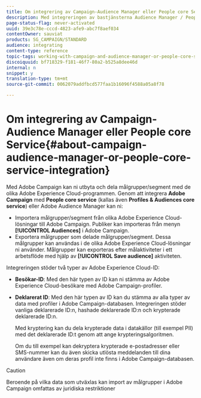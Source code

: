 ```yaml
---
title: Om integrering av Campaign-Audience Manager eller People core Service
description: Med integreringen av bastjänsterna Audience Manager / People kan ni dela målgrupper eller segment inom de olika Adobe Experience Cloud-lösningarna.
page-status-flag: never-activated
uuid: 39e3c78e-cccd-4823-afe9-abc7f8aef034
contentOwner: sauviat
products: SG_CAMPAIGN/STANDARD
audience: integrating
content-type: reference
topic-tags: working-with-campaign-and-audience-manager-or-people-core-service
discoiquuid: bf718329-f181-46f7-80a2-b525a8dee46d
internal: n
snippet: y
translation-type: tm+mt
source-git-commit: 0062079addfbcd577faa1b16096f4588a05a8f78

---
```



# Om integrering av Campaign-Audience Manager eller People core Service{#about-campaign-audience-manager-or-people-core-service-integration}

Med Adobe Campaign kan ni utbyta och dela målgrupper/segment med de olika Adobe Experience Cloud-programmen. Genom att integrera **Adobe Campaign** med **People core service** (kallas även **Profiles &amp; Audiences core service**) eller Adobe Audience Manager kan ni:

* Importera målgrupper/segment från olika Adobe Experience Cloud-lösningar till Adobe Campaign. Publiker kan importeras från menyn **[!UICONTROL Audiences]** i Adobe Campaign.
* Exportera målgrupper som delade målgrupper/segment. Dessa målgrupper kan användas i de olika Adobe Experience Cloud-lösningar ni använder. Målgrupper kan exporteras efter målaktiviteter i ett arbetsflöde med hjälp av **[!UICONTROL Save audience]** aktiviteten.

Integreringen stöder två typer av Adobe Experience Cloud-ID:

* **Besökar-ID**: Med den här typen av ID kan ni stämma av Adobe Experience Cloud-besökare med Adobe Campaign-profiler.
* **Deklarerat ID**: Med den här typen av ID kan du stämma av alla typer av data med profiler i Adobe Campaign-databasen. Integreringen stöder vanliga deklarerade ID:n, hashade deklarerade ID:n och krypterade deklarerade ID:n.

   Med kryptering kan du dela krypterade data i datakällor (till exempel PII) med det deklarerade ID:t genom att ange krypteringsalgoritmen.

   Om du till exempel kan dekryptera krypterade e-postadresser eller SMS-nummer kan du även skicka utlösta meddelanden till dina användare även om deras profil inte finns i Adobe Campaign-databasen.

>[!CAUTION]
>
>Beroende på vilka data som utväxlas kan import av målgrupper i Adobe Campaign omfattas av juridiska restriktioner


